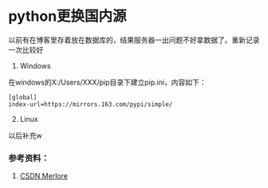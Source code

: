 # python更换国内源

以前有在博客里存着放在数据库的，结果服务器一出问题不好拿数据了。重新记录一次比较好

1. Windows

在windows的X:/Users/XXX/pip目录下建立pip.ini，内容如下：
```
[global]
index-url=https://mirrors.163.com/pypi/simple/
```

2. Linux

以后补充w

### 参考资料： ###

1. [CSDN Merlore](https://blog.csdn.net/qq_14994573/article/details/80934201)